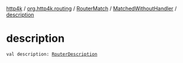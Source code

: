 [http4k](../../../index.md) / [org.http4k.routing](../../index.md) / [RouterMatch](../index.md) / [MatchedWithoutHandler](index.md) / [description](./description.md)

# description

`val description: `[`RouterDescription`](../../-router-description/index.md)